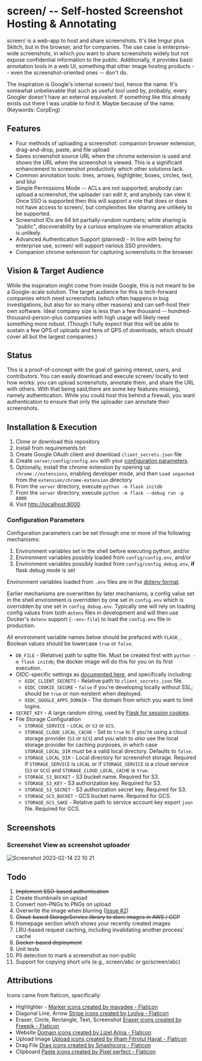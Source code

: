 # screen/ -- Self-hosted Screenshot Hosting & Annotating

screen/ is a web-app to host and share screenshots. It's like Imgur plus Skitch,
but in the browser, and for companies. The use case is enterprise-wide
screenshots, in which you want to share screenshots widely but not expose
confidential information to the public. Additionally, it provides basic
annotation tools in a web UI, something that other image hosting products --
even the screenshot-oriented ones -- don't do.

The inspiration is Google's internal screen/ tool, hence the name. It's
somewhat unbelievable that such as useful tool used by, probably, every
Googler doesn't have an external equivalent. If something like this already
exists out there I was unable to find it. Maybe because of the name.
(Keywords: CorpEng)

## Features

- Four methods of uploading a screenshot: companion browser extension,
  drag-and-drop, paste, and file upload
- Saves screenshot source URL when the chrome extension is used and shows the
  URL when the screenshot is viewed. This is a significant enhancement to
  screenshot productivity which other solutions lack.
- Common annotation tools: lines, arrows, highlghter, boxes, circles, text,
  and blur
- Simple Permissions Mode -- ACLs are not supported; anybody can upload a
  screenshot, the uploader can edit it, and anybody can view it. Once SSO is
  supported then this will support a role that does or does not have access
  to screen/, but complexities like sharing are unlikely to be supported.
- Screenshot IDs are 64 bit partially-random numbers; while sharing is "public",
  discoverability by a curious employee via enumeration attacks is unlikely.
- Advanced Authentication Support (planned) - In line with being for enterprise
  use, screen/ will support various SSO providers.
- Companion chrome extension for capturing screenshots in the browser.

## Vision & Target Audience

While the inspiration might come from inside Google, this is not meant to be a
Google-scale solution. The target audience for this is tech-forward companies
which need screenshots (which often happens in bug investigations, but also for
so many other reasons) and can self-host their own software. Ideal company size
is less than a few thousand -- hundred-thousand-person-plus companies with high
usage will likely need something more robust. (Though I fully expect that this
will be able to sustain a few QPS of uploads and tens of QPS of downloads, which
should cover all but the largest companies.)

## Status

This is a proof-of-concept with the goal of gaining interest, users, and
contributors. You can easily download and execute screen/ locally to test how
works: you can upload screenshots, annotate them, and share the URL with others.
With that being said,there are some key features missing, namely authentication.
While you could host this behind a firewall, you want authentication to ensure
that only the uploader can annotate their screenshots.

## Installation & Execution

1. Clone or download this repository
1. Install from requirements.txt
1. Create Google OAuth client and download `client_secrets.json` file
1. Create `server/config/config.env` with your
   [configuration parameters](#configuration-parameters).
1. Optionally, install the chrome extension by opening up `chrome://extensions`,
   enabling developer mode, and then `Load unpacked` from the
   `extension/chrome-extension` directory
1. From the `server` directory, execute `python -m flask initdb`
1. From the `server` directory, execute `python -m flask --debug run -p 8000`
1. Visit [http://localhost:8000](http://localhost:8000)

### Configuration Parameters

Configuration parameters can be set through one or more of the following
mechanisms:

1. Environment variables set in the shell before executing python, and/or
1. Environment variables possibly loaded from `config/config.env`, and/or
1. Environment variables possibly loaded from `config/config_debug.env`, **if**
   flask debug mode is set

Environment variables loaded from `.env` files are in the
[dotenv format](https://hexdocs.pm/dotenvy/dotenv-file-format.html).

Earlier mechanisms are overwritten by later mechanisms; a config value set in
the shell environment is overridden by one set in `config.env` which is
overridden by one set in `config_debug.env`. Typically one will rely on loading
config values from both `dotenv` files in development and will then use Docker's
`dotenv` support (`--env-file`) to load the `config.env` file in production.

All environment variable names below should be prefaced with `FLASK_`. Boolean
values should be lowercase `true` or `false`.

- `DB_FILE` - (Relative) path to sqlite file. Must be created first with
  `python -m flask initdb`; the docker image will do this for you on its first
  execution.
- OIDC-specific settings as
  [documented here](https://flask-oidc.readthedocs.io/en/latest/#settings-reference),
  and specifically including:
  - `OIDC_CLIENT_SECRETS` - Relative path to `client_secrets.json` file.
  - `OIDC_COOKIE_SECURE` - `false` if you're developing locally without SSL;
    should be `true` or non-existent when deployed.
  - `OIDC_GOOGLE_APPS_DOMAIN` - The domain from which you want to limit logins.
- `SECRET_KEY` - A large random string, used by
  [Flask for session cookies](https://flask.palletsprojects.com/en/2.2.x/config/#SECRET_KEY).
- File Storage Configuration
  - `STORAGE_SERVICE` - `LOCAL` or `S3` or `GCS`.
  - `STORAGE_CLOUD_LOCAL_CACHE` - Set to `true` to if you're using a cloud
    storage provider (`S3` or `GCS`) and you wish to _also_ use the local
    storage provider for caching purposes, in which case `STORAGE_LOCAL_DIR`
    must be a valid local directory. Defaults to `false`.
  - `STORAGE_LOCAL_DIR` - Local directory for screenshot storage. Required if
    `STORAGE_SERVICE` is `LOCAL` or if `STORAGE_SERVICE` is a cloud service
    (`S3` or `GCS`) and `STORAGE_CLOUD_LOCAL_CACHE` is `true`.
  - `STORAGE_S3_BUCKET` - S3 bucket name. Required for S3.
  - `STORAGE_S3_KEY` - S3 authorization key. Required for S3.
  - `STORAGE_S3_SECRET` - S3 authorization secret key. Required for S3.
  - `STORAGE_GCS_BUCKET` - GCS bucket name. Required for GCS.
  - `STORAGE_GCS_SAKE` - Relative path to service account key export `json`
    file. Required for GCS.

## Screenshots

### Screenshot View as screenshot uploader

![Screenshot 2023-02-14 22 10 21](https://user-images.githubusercontent.com/761381/218946855-0bbb3446-9782-49ea-90a7-c277705b4e9d.png)

## Todo

1. ~~Implement SSO-based authentication~~
1. Create thumbnails on upload
1. Convert non-PNGs to PNGs on upload
1. Overwrite the image when blurring
   ([Issue #2](https://github.com/jamesshannon/screen/issues/2))
1. ~~Cloud-based StorageService library to store images in AWS / GCP~~
1. Homepage section which shows your recently created images
1. LRU-based request caching, including invalidating another process' cache
1. ~~Docker-based deployment~~
1. Unit tests
1. PII detection to mark a screenshot as non-public
1. Support for copying short urls (e.g., screen/abc or go/screen/abc)

## Attributions

Icons came from flaticon, specifically:

- Highlighter - <a href="https://www.flaticon.com/free-icons/marker"
  title="marker icons">Marker icons created by mavadee - Flaticon</a>
- Diagonal Line, Arrow <a href="https://www.flaticon.com/free-icons/stripe"
  title="stripe icons">Stripe icons created by Lyolya - Flaticon</a>
- Eraser, Circle, Rectangle, Text, Screenshot <a
  href="https://www.flaticon.com/free-icons/eraser" title="eraser icons">Eraser
  icons created by Freepik - Flaticon</a>
- Website <a href="https://www.flaticon.com/free-icons/domain" title="domain
  icons">Domain icons created by Lizel Arina - Flaticon</a>
- Upload Image <a href="https://www.flaticon.com/free-icons/upload"
  title="upload icons">Upload icons created by Ilham Fitrotul Hayat -
  Flaticon</a>
- Drag File <a href="https://www.flaticon.com/free-icons/drag" title="drag
  icons">Drag icons created by Smashicons - Flaticon</a>
- Clipboard <a href="https://www.flaticon.com/free-icons/paste" title="paste
  icons">Paste icons created by Pixel perfect - Flaticon</a>
